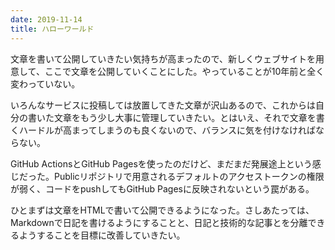 ```yaml
---
date: 2019-11-14
title: ハローワールド
---
```


<p>文章を書いて公開していきたい気持ちが高まったので、新しくウェブサイトを用意して、ここで文章を公開していくことにした。やっていることが10年前と全く変わっていない。</p>

<p>いろんなサービスに投稿しては放置してきた文章が沢山あるので、これからは自分の書いた文章をもう少し大事に管理していきたい。とはいえ、それで文章を書くハードルが高まってしまうのも良くないので、バランスに気を付けなければならない。</p>

<p>GitHub ActionsとGitHub Pagesを使ったのだけど、まだまだ発展途上という感じだった。Publicリポジトリで用意されるデフォルトのアクセストークンの権限が弱く、コードをpushしてもGitHub Pagesに反映されないという罠がある。</p>

<p>ひとまずは文章をHTMLで書いて公開できるようになった。さしあたっては、Markdownで日記を書けるようにすることと、日記と技術的な記事とを分離できるようすることを目標に改善していきたい。</p>
